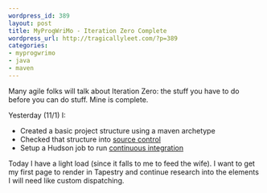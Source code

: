 ```yaml
--- 
wordpress_id: 389
layout: post
title: MyProgWriMo - Iteration Zero Complete
wordpress_url: http://tragicallyleet.com/?p=389
categories:
- myprogwrimo
- java
- maven
---
```

Many agile folks will talk about Iteration Zero: the stuff you have to do before you can do stuff. Mine is complete.

Yesterday (11/1) I:

- Created a basic project structure using a maven archetype
- Checked that structure into [source control](http://github.com/jhulten/autoblog)
- Setup a Hudson job to run [continuous integration](http://hudson.automatedlabs.com/hudson/job/autoblog/)

Today I have a light load (since it falls to me to feed the wife). I want to get my first page to render in Tapestry and continue research into the elements I will need like custom dispatching.
